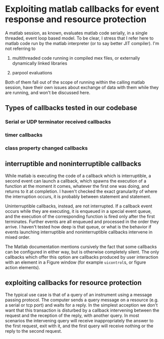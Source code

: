 # Exploiting matlab callbacks for event response and resource protection

A matlab session, as known, evaluates matlab code serially, in a single threaded, event loop based model.
To be clear, I stress that I refer here to matlab code run by the matlab interpreter
(or to say better JIT compiler). I'm not referring to

1. multithreaded code running in compiled mex files, or externally dynamically linked libraries

2. parpool evaluations

Both of them fall out of the scope of running within the calling matlab session, have their own issues about exchange of data with them while they are running, and won't be discussed here.

## Types of callbacks tested in our codebase

### Serial or UDP terminator received callbacks

### timer callbacks

### class property changed callbacks

## interruptible and noninterruptible callbacks

While matlab is executing the code of a callback which is interruptible, a second event can launch a callback,
which spawns the execution of a function at the moment it comes, whatever the first one was doing, and returns
to it at completion. I haven't checked the exact granularity of where the interruption occurs, it is probably
between statement and statement.

Uninterruptible callbacks, instead, are not interrupted. If a callback event occurs while they are executing,
it is enqueued in a special event queue, and the execution of the corresponding function is fired only after
the first terminates. Further events are all enqueued and processed in the order they arrive. I haven't tested how deep is that queue, or what is the behavior if events launching interruptible and noninterruptible callbacks
intervene in mixed order.

The Matlab documentation mentions cursively the fact that some callbacks can be configured in either way,
but is otherwise completely silent. The only callbacks which offer this option are callbacks produced by
user interaction with an element in a Figure window (for example `uicontrol`s, or figure action elements).


## exploiting callbacks for resource protection

The typical use case is that of a query of an instrument using a message passing protocol. The computer
sends a query message on a resource (e.g. a serial or tcp port) and waits for a reply. In the simplest
acception we don't want that this transaction is disturbed by a callback intervening between the request
and the reception of the reply, with another query. In most scenarios the intervening query will receive
inappropriately the answer to the first request, exit with it, and the first query will receive nothing
or the reply to the second request.